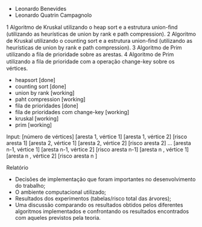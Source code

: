 - Leonardo Benevides
- Leonardo Quatrin Campagnolo

1 Algoritmo de Kruskal utilizando o heap sort e a estrutura union-ﬁnd (utilizando as heurísticas de union by rank e path compression).
2 Algoritmo de Kruskal utilizando o counting sort e a estrutura union-ﬁnd (utilizando as heurísticas de union by rank e path compression).
3 Algoritmo de Prim utilizando a ﬁla de prioridade sobre as arestas.
4 Algoritmo de Prim utilizando a ﬁla de prioridade com a operação change-key sobre os vértices.

 - heapsort                           [done]
 - counting sort                      [done]
 - union by rank                      [working]
 - paht compression                   [working]
 - fila de prioridades                [done]
 - fila de prioridades com change-key [working]
 - kruskal                            [working]
 - prim                               [working]

  Input:
  [número de vértices]
  [aresta 1, vértice 1] [aresta 1, vértice 2] [risco aresta 1]
  [aresta 2, vértice 1] [aresta 2, vértice 2] [risco aresta 2]
  ...
  [aresta n-1, vértice 1] [aresta n-1, vértice 2] [risco aresta n-1]
  [aresta n  , vértice 1] [aresta n  , vértice 2] [risco aresta n  ]
  
  Relatório
  - Decisões de implementação que foram importantes no desenvolvimento do trabalho;
  - O ambiente computacional utilizado;
  - Resultados dos experimentos (tabelas/risco total das árvores);
  - Uma discussão comparando os resultados obtidos pelos diferentes algoritmos implementados e confrontando os resultados encontrados com aqueles previstos pela teoria.

